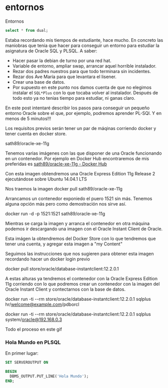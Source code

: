 entornos
========

Entornos

```sql
select * from dual;
```

Estaba recordando mis tiempos de estudiante, hace mucho. En concreto las maniobras que tenia que hacer para conseguir un entorno para estudiar la asignatura de Oracle SQL y PLSQL. A saber:

-	Hacer pasar la debian de turno por una red hat.
-	Variable de entorno, ampliar swap, arrancar aquel horrible instalador.
-	Rezar dos padres nuestros para que todo terminara sin incidentes.
-	Rezar dos Ave María para que levantara el lisener.
-	Crear una base de datos.
-	Por supuesto en este punto nos damos cuenta de que no elegimos instalar el `SQL*Plus` con lo que tocaba volver al instalador. Después de todo esto ya no tenias tiempo para estudiar, ni ganas claro.

En este post intentaré describir los pasos para conseguir un pequeño entorno Oracle sobre el que, por ejemplo, podremos aprender PL-SQl. Y en menos de 5 minutos!!!

Los requisitos previos serán tener un par de máqinas corriendo docker y tener cuenta en docker store.

sath89/oracle-xe-11g

Tenemos varias imágenes con las que disponer de una Oracle funcionando en un contenedor. Por ejemplo en Docker Hub encontraremos de mis preferidas es [sath89/oracle-xe-11g - Docker Hub](https://hub.docker.com/r/sath89/oracle-xe-11g/)

Con esta imagen obtendremos una Oracle Express Edition 11g Release 2 ejecutándose sobre Ubuntu 14.04.1 LTS

Nos traemos la imagen docker pull sath89/oracle-xe-11g

Arrancamos un contenedor exponiedo el puero 1521 sin más. Tenemos alguna opción más pero como demostración nos sirve así.

docker run -d -p 1521:1521 sath89/oracle-xe-11g

Mientras se carga la imagen y arranca el contenedor en otra máquina podemos ir descargando una imagen con el Oracle Instant Client de Oracle.

Esta imágen la obtendremos del Docker Store con lo que tendremos que tener una cuenta, y agregar esta imagen a "my Content"

Seguimos las instrucciones que nos sugieren para obtener esta imagen recordando hacer un docker login previo

docker pull store/oracle/database-instantclient:12.2.0.1

A estas alturas ya tendremos el contenedor con la Oracle Express Edition 11g corriendo con lo que podremos crear un contenedor con la imagen del Oracle Instant Client y contectarnos con la base de datos.

docker run -ti --rm store/oracle/database-instantclient:12.2.0.1 sqlplus hr/welcome@example.com/pdborcl

docker run -ti --rm store/oracle/database-instantclient:12.2.0.1 sqlplus system/oracle@192.168.0.3

Todo el proceso en este gif

### Hola Mundo en PLSQL

En primer lugar:

```sql
SET SERVEROUTPUT ON
```

```sql
BEGIN
  DBMS_OUTPUT.PUT_LINE('Hola Mundo');
END;
```
